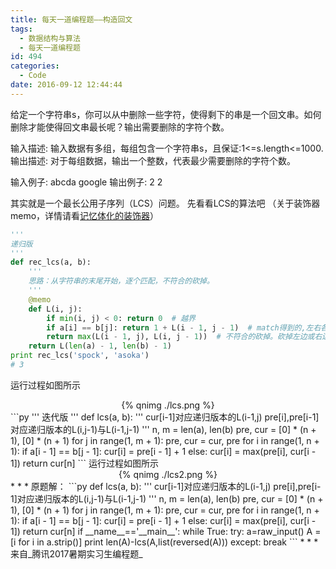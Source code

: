 ```yaml
---
title: 每天一道编程题——构造回文
tags:
  - 数据结构与算法
  - 每天一道编程题
id: 494
categories:
  - Code
date: 2016-09-12 12:44:44
---
```

给定一个字符串s，你可以从中删除一些字符，使得剩下的串是一个回文串。如何删除才能使得回文串最长呢？输出需要删除的字符个数。

输入描述:
输入数据有多组，每组包含一个字符串s，且保证:1<=s.length<=1000.
输出描述:
对于每组数据，输出一个整数，代表最少需要删除的字符个数。

输入例子:
abcda
google
输出例子:
2
2

其实就是一个最长公用子序列（LCS）问题。
先看看LCS的算法吧
（关于装饰器memo，详情请看[记忆体化的装饰器](http://blog.vincentzhong.cn/index.php/archives/498)）
```py
'''
递归版
'''
def rec_lcs(a, b):
    '''
    思路：从字符串的末尾开始，逐个匹配，不符合的砍掉。
    '''
    @memo
    def L(i, j):
        if min(i, j) < 0: return 0  # 越界
        if a[i] == b[j]: return 1 + L(i - 1, j - 1)  # match得到的,左右各-1，结果+1，继续递归
        return max(L(i - 1, j), L(i, j - 1))  # 不符合的砍掉。砍掉左边或右边
    return L(len(a) - 1, len(b) - 1)
print rec_lcs('spock', 'asoka')
# 3
```
运行过程如图所示
<div align=center>
{% qnimg ./lcs.png %}
</div>
```py
'''
迭代版
'''
def lcs(a, b):
    '''
    cur[i-1]对应递归版本的L(i-1,j)
    pre[i],pre[i-1]对应递归版本的L(i,j-1)与L(i-1,j-1)
    '''
    n, m = len(a), len(b)
    pre, cur = [0] * (n + 1), [0] * (n + 1)
    for j in range(1, m + 1):
        pre, cur = cur, pre
        for i in range(1, n + 1):
            if a[i - 1] == b[j - 1]:
                cur[i] = pre[i - 1] + 1
            else:
                cur[i] = max(pre[i], cur[i - 1])
    return cur[n]
```
运行过程如图所示
<div align=center>
{% qnimg ./lcs2.png %}
</div>
* * *
原题解：
```py
def lcs(a, b):
    '''
    cur[i-1]对应递归版本的L(i-1,j)
    pre[i],pre[i-1]对应递归版本的L(i,j-1)与L(i-1,j-1)
    '''
    n, m = len(a), len(b)
    pre, cur = [0] * (n + 1), [0] * (n + 1)
    for j in range(1, m + 1):
        pre, cur = cur, pre
        for i in range(1, n + 1):
            if a[i - 1] == b[j - 1]:
                cur[i] = pre[i - 1] + 1
            else:
                cur[i] = max(pre[i], cur[i - 1])
    return cur[n]
if __name__=='__main__':
    while True:
        try:
            a=raw_input()
            A = [i for i in a.strip()]
            print len(A)-lcs(A,list(reversed(A)))
        except:
            break
```
* * *
来自_腾讯2017暑期实习生编程题_